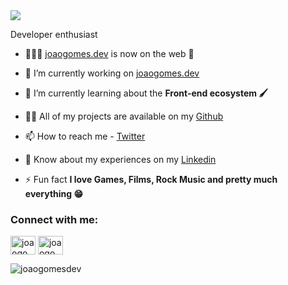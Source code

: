 <img src="https://i.imgur.com/2NfRDaS.jpg" >

Developer enthusiast

- 👨🏻‍💻 [joaogomes.dev](https://joaogomes.dev) is now on the web 🎉

- 🔭 I’m currently working on [joaogomes.dev](https://github.com/joaogomesdev/joaogomes.dev)

- 🌱 I’m currently learning about the **Front-end ecosystem 🖌️**

- 👨‍💻 All of my projects are available on my [Github](https://github.com/joaogomesdev)

- 📫 How to reach me - [Twitter](https://twitter.com/joaogomesdev)

- 📄 Know about my experiences on my [Linkedin](https://www.linkedin.com/in/joaogomesdev)

- ⚡ Fun fact **I love Games, Films, Rock Music and pretty much everything 😁**

<h3 align="left">Connect with me:</h3>
<p align="left">
<a href="https://twitter.com/joaogomesdev" target="blank"><img align="center" src="https://raw.githubusercontent.com/rahuldkjain/github-profile-readme-generator/master/src/images/icons/Social/twitter.svg" alt="joaogomesdev" height="30" width="40" /></a>
<a href="https://linkedin.com/in/joaogomesdev" target="blank"><img align="center" src="https://raw.githubusercontent.com/rahuldkjain/github-profile-readme-generator/master/src/images/icons/Social/linked-in-alt.svg" alt="joaogomesdev" height="30" width="40" /></a>
</p>


<p align="left"> <img src="https://komarev.com/ghpvc/?username=joaogomesdev&label=Profile%20views&color=0e75b6&style=flat" alt="joaogomesdev" /> </p>
